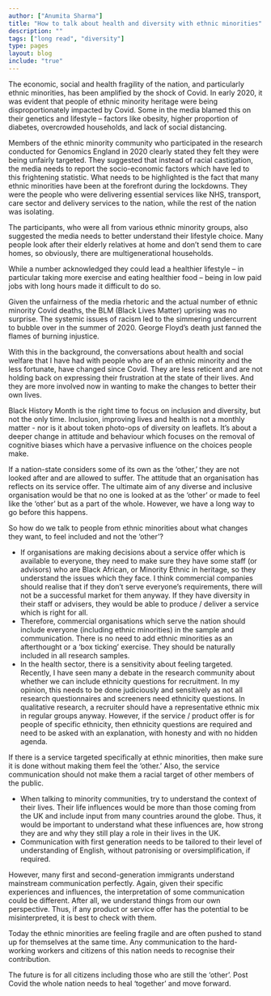 ```yaml
---
author: ["Anumita Sharma"]
title: "How to talk about health and diversity with ethnic minorities"
description: ""
tags: ["long read", "diversity"]
type: pages
layout: blog
include: "true"
---
```


The economic, social and health fragility of the nation, and particularly ethnic minorities, has been amplified by the shock of Covid. In early 2020, it was evident that people of ethnic minority heritage were being disproportionately impacted by Covid. Some in the media blamed this on their genetics and lifestyle – factors like obesity, higher proportion of diabetes, overcrowded households, and lack of social distancing.

Members of the ethnic minority community who participated in the research conducted for Genomics England in 2020 clearly stated they felt they were being unfairly targeted. They suggested that instead of racial castigation, the media needs to report the socio-economic factors which have led to this frightening statistic. What needs to be highlighted is the fact that many ethnic minorities have been at the forefront during the lockdowns. They were the people who were delivering essential services like NHS, transport, care sector and delivery services to the nation, while the rest of the nation was isolating.

The participants, who were all from various ethnic minority groups, also suggested the media needs to better understand their lifestyle choice. Many people look after their elderly relatives at home and don’t send them to care homes, so obviously, there are multigenerational households.

While a number acknowledged they could lead a healthier lifestyle – in particular taking more exercise and eating healthier food – being in low paid jobs with long hours made it difficult to do so.

Given the unfairness of the media rhetoric and the actual number of ethnic minority Covid deaths, the BLM (Black Lives Matter) uprising was no surprise. The systemic issues of racism led to the simmering undercurrent to bubble over in the summer of 2020. George Floyd’s death just fanned the flames of burning injustice.

With this in the background, the conversations about health and social welfare that I have had with people who are of an ethnic minority and the less fortunate, have changed since Covid. They are less reticent and are not holding back on expressing their frustration at the state of their lives. And they are more involved now in wanting to make the changes to better their own lives.

Black History Month is the right time to focus on inclusion and diversity, but not the only time. Inclusion, improving lives and health is not a monthly matter - nor is it about token photo-ops of diversity on leaflets. It’s about a deeper change in attitude and behaviour which focuses on the removal of cognitive biases which have a pervasive influence on the choices people make.

If a nation-state considers some of its own as the ‘other,’ they are not looked after and are allowed to suffer. The attitude that an organisation has reflects on its service offer. The ultimate aim of any diverse and inclusive organisation would be that no one is looked at as the ‘other’ or made to feel like the ‘other’ but as a part of the whole. However, we have a long way to go before this happens.

So how do we talk to people from ethnic minorities about what changes they want, to feel included and not the ‘other’?


* If organisations are making decisions about a service offer which is available to everyone, they need to make sure they have some staff (or advisors) who are Black African, or Minority Ethnic in heritage, so they understand the issues which they face. I think commercial companies should realise that if they don’t serve everyone’s requirements, there will not be a successful market for them anyway. If they have diversity in their staff or advisers, they would be able to produce / deliver a service which is right for all.
* Therefore, commercial organisations which serve the nation should include everyone (including ethnic minorities) in the sample and communication. There is no need to add ethnic minorities as an afterthought or a ‘box ticking’ exercise. They should be naturally included in all research samples.
* In the health sector, there is a sensitivity about feeling targeted. Recently, I have seen many a debate in the research community about whether we can include ethnicity questions for recruitment. In my opinion, this needs to be done judiciously and sensitively as not all research questionnaires and screeners need ethnicity questions. In qualitative research, a recruiter should have a representative ethnic mix in regular groups anyway. However, if the service / product offer is for people of specific ethnicity, then ethnicity questions are required and need to be asked with an explanation, with honesty and with no hidden agenda.

If there is a service targeted specifically at ethnic minorities, then make sure it is done without making them feel the ‘other.’ Also, the service communication should not make them a racial target of other members of the public.

* When talking to minority communities, try to understand the context of their lives. Their life influences would be more than those coming from the UK and include input from many countries around the globe. Thus, it would be important to understand what these influences are, how strong they are and why they still play a role in their lives in the UK.
* Communication with first generation needs to be tailored to their level of understanding of English, without patronising or oversimplification, if required.


However, many first and second-generation immigrants understand mainstream communication perfectly. Again, given their specific experiences and influences, the interpretation of some communication could be different. After all, we understand things from our own perspective. Thus, if any product or service offer has the potential to be misinterpreted, it is best to check with them.

Today the ethnic minorities are feeling fragile and are often pushed to stand up for themselves at the same time. Any communication to the hard-working workers and citizens of this nation needs to recognise their contribution.

The future is for all citizens including those who are still the ‘other’. Post Covid the whole nation needs to heal ‘together’ and move forward.
